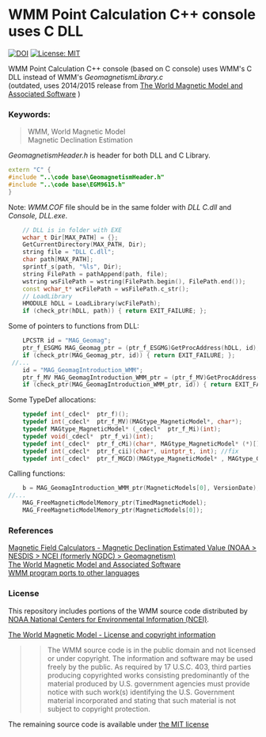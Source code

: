 # WMM Point Calculation C++ console uses C DLL  

[![DOI](https://zenodo.org/badge/286341041.svg)](https://zenodo.org/badge/latestdoi/286341041)  [![License: MIT](https://img.shields.io/badge/License-MIT-blue.svg)](https://github.com/etfovac/wmm-c/blob/master/LICENSE)  

 WMM Point Calculation C++ console (based on C console) uses WMM's C DLL instead of WMM's <em>GeomagnetismLibrary.c</em>   
 (outdated, uses 2014/2015 release from <a href="https://ngdc.noaa.gov/geomag/WMM/soft.shtml">The World Magnetic Model and Associated Software</a>  )

### Keywords:

> WMM,	World Magnetic Model  
> Magnetic Declination Estimation  

<em>GeomagnetismHeader.h</em> is header for both DLL and C Library.  
```c++
extern "C" {
#include "..\code base\GeomagnetismHeader.h"
#include "..\code base\EGM9615.h"
}
``` 
Note: <em>WMM.COF</em> file should be in the same folder with <em>DLL C.dll</em> and <em>Console, DLL.exe</em>.  

```c++
    // DLL is in folder with EXE
    wchar_t Dir[MAX_PATH] = {};
    GetCurrentDirectory(MAX_PATH, Dir);
    string file = "DLL C.dll";
    char path[MAX_PATH];
    sprintf_s(path, "%ls", Dir);
    string FilePath = pathAppend(path, file);
    wstring wsFilePath = wstring(FilePath.begin(), FilePath.end());
    const wchar_t* wcFilePath = wsFilePath.c_str();
    // LoadLibrary
    HMODULE hDLL = LoadLibrary(wcFilePath);
    if (check_ptr(hDLL, path)) { return EXIT_FAILURE; };  
```  
Some of pointers to functions from DLL:
```c++
    LPCSTR id = "MAG_Geomag";
    ptr_f_ESGMG MAG_Geomag_ptr = (ptr_f_ESGMG)GetProcAddress(hDLL, id);
    if (check_ptr(MAG_Geomag_ptr, id)) { return EXIT_FAILURE; };
 //...
    id = "MAG_GeomagIntroduction_WMM";
    ptr_f_MV MAG_GeomagIntroduction_WMM_ptr = (ptr_f_MV)GetProcAddress(hDLL, id);
    if (check_ptr(MAG_GeomagIntroduction_WMM_ptr, id)) { return EXIT_FAILURE; };
```  
Some TypeDef allocations:
```c++
    typedef int(_cdecl*  ptr_f)();
    typedef int(_cdecl*  ptr_f_MV)(MAGtype_MagneticModel*, char*);
    typedef MAGtype_MagneticModel* (_cdecl*  ptr_f_Mi)(int);
    typedef void(_cdecl*  ptr_f_vi)(int);
    typedef int(_cdecl*  ptr_f_cMi)(char*, MAGtype_MagneticModel* (*)[], int); // problem, use cast
    typedef int(_cdecl*  ptr_f_cii)(char*, uintptr_t, int); //fix
    typedef int(_cdecl*  ptr_f_MGCD)(MAGtype_MagneticModel* , MAGtype_Geoid* , MAGtype_CoordGeodetic* , MAGtype_Date* );
```  
Calling functions:
```c++
    b = MAG_GeomagIntroduction_WMM_ptr(MagneticModels[0], VersionDate);
//...
    MAG_FreeMagneticModelMemory_ptr(TimedMagneticModel);
    MAG_FreeMagneticModelMemory_ptr(MagneticModels[0]);
```  
### References
<a href="https://www.ngdc.noaa.gov/geomag/calculators/magcalc.shtml#declination">Magnetic Field Calculators - Magnetic Declination Estimated Value (NOAA > NESDIS > NCEI (formerly NGDC) > Geomagnetism)</a>  
<a href="https://ngdc.noaa.gov/geomag/WMM/soft.shtml">The World Magnetic Model and Associated Software</a>  
<a href="https://ngdc.noaa.gov/geomag/WMM/thirdpartycontributions.shtml">WMM program ports to other languages</a>

### License
This repository includes portions of the WMM source code distributed by <a href="https://www.ngdc.noaa.gov/ngdc.html">NOAA National Centers for Environmental Information (NCEI)</a>.

<a href="https://ngdc.noaa.gov/geomag/WMM/license.shtml">The World Magnetic Model - License and copyright information</a>  
>>The WMM source code is in the public domain and not licensed or under copyright. The information and software may be used freely by the public. As required by 17 U.S.C. 403, third parties producing copyrighted works consisting predominantly of the material produced by U.S. government agencies must provide notice with such work(s) identifying the U.S. Government material incorporated and stating that such material is not subject to copyright protection.

The remaining source code is available under <a href="https://github.com/etfovac/wmm-c/blob/master/LICENSE">the MIT license</a>
